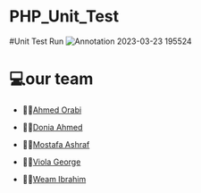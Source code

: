 # PHP_Unit_Test

#Unit Test Run
![Annotation 2023-03-23 195524](https://user-images.githubusercontent.com/112786733/227303097-9224fab2-7fa3-4b6e-9d32-4decbd3f8eed.png)

# 💻our team 
- 👨‍💻[Ahmed Orabi](https://github.com/orabi55555)
+ 👩‍💻[Donia Ahmed](https://github.com/DoniaAhmed20)
* 👩‍💻[Mostafa Ashraf](https://github.com/Mostafaa133)
- 👩‍💻[Viola George](https://github.com/Viola-George)
+ 👩‍💻[Weam Ibrahim](https://github.com/weamibrahim)
